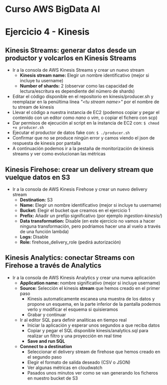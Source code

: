 # Curso AWS BigData AI

# Ejercicio 4 - Kinesis

## Kinesis Streams: generar datos desde un productor y volcarlos en Kinesis Streams

* Ir a la consola de AWS Kinesis Streams y crear un nuevo stream
    * **Kinesis stream name:** Elegir un nombre identificativo (mejor si incluye tu username)
    * **Number of shards:** 2 (observar como las capacidad de lectura/escritura es dependiente del número de shards)
* Editar el código disponible en el repositorio en kinesis/producer.sh y reemplazar en la penúltima línea *"\<tu stream name\>"* por el nombre de tu stream de kinesis
* Llevar el código a nuestra instancia de EC2 (podemos copiar y pegar el contenido con un editor como *nano* o *vim*, o copiar el fichero con scp)
* Dar permisos de ejecución al script en la instancia de EC2 con: `$ chmod +x producer.sh`
* Ejecutar el productor de datos fake con: `$ ./producer.sh`
* Confirmar que no se produce ningún error y camos viendo el json de respuesta de kinesis por pantalla
* A continuación podemos ir a la pestaña de monitorización de kinesis streams y ver como evolucionan las métricas

## Kinesis Firehose: crear un delivery stream que vuelque datos en S3
* Ir a la consola de AWS Kinesis Firehose y crear un nuevo delivery stream
    * **Destination:** S3
    * **Name:** Elegir un nombre identificativo (mejor si incluye tu username)
    * **Bucket:** Elegir el bucket que creamos en el ejercicio 1
    * **Prefix:** Añadir un prefijo significativo (por ejemplo *ingestion-kinesis/*)
    * **Data transformation:** Disable (en este ejercicio no vamos a hacer ninguna transformación, pero podriamos hacer una al vuelo a través de una función lambda)
    * **Logs:** Disable
    * **Role:** firehose_delivery_role (pedirá autorización)

## Kinesis Analytics: conectar Streams con Firehose a través de Analytics
* Ir a la consola de AWS Kinesis Analytics y crear una nueva aplicación
    * **Application name:** nombre significativo (mejor si incluye username)
    * **Source:** Selección el kinesis **stream** que hemos creado en el primer paso
        * Kinesis automaticamente escanea una muestra de los datos y propone un esquema, en la parte inferior de la pantalla podemos verlo y modificar el esquema si quisieramos
        * Grabar y continuar
    * Ir al editor SQL para definir analíticas en tiempo real
        * Iniciar la aplicación y esperar unos segundos a que reciba datos
        * Copiar y pegar el SQL disponible kinesis/analytics.sql para realizar un filtro y una proyección en real time
        * **Save and run SQL**
    * **Connect to a destination**
        * Seleccionar el delivery stream de firehose que hemos creado en el segundo paso
        * Elegir el formato de salida deseado (CSV o JSON)
        * Ver algunas métricas en cloudwatch
        * Pasados unos minutos ver como se van generando los ficheros en nuestro bucket de S3
    
    
